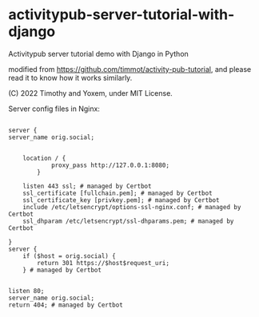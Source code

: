# activitypub-server-tutorial-with-django
Activitypub server tutorial demo with Django in Python

modified from https://github.com/timmot/activity-pub-tutorial, and please read it
to know how it works similarly.

(C) 2022 Timothy and Yoxem, under MIT License.


Server config files in Nginx:

```

server {
server_name orig.social;


    location / {
            proxy_pass http://127.0.0.1:8080;
        }

    listen 443 ssl; # managed by Certbot
    ssl_certificate [fullchain.pem]; # managed by Certbot
    ssl_certificate_key [privkey.pem]; # managed by Certbot
    include /etc/letsencrypt/options-ssl-nginx.conf; # managed by Certbot
    ssl_dhparam /etc/letsencrypt/ssl-dhparams.pem; # managed by Certbot

}
server {
    if ($host = orig.social) {
        return 301 https://$host$request_uri;
    } # managed by Certbot


listen 80;
server_name orig.social;
return 404; # managed by Certbot

```
